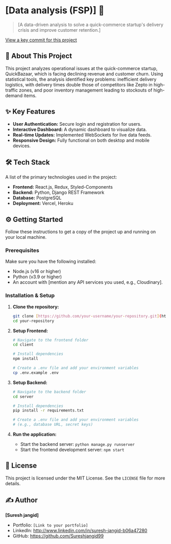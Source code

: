 # [Data analysis (FSP)] 🚀

> [A data-driven analysis to solve a quick-commerce startup's delivery crisis and improve customer retention.]

[View a key commit for this  project](https://github.com/Sureshjangid99/Mini-project-s/blob/main/FSP%20project%20ss.png?raw=true)

## 📖 About This Project
This project analyzes operational issues at the quick-commerce startup, QuickBazaar, which is facing declining revenue and customer churn. Using statistical tools, the analysis identified key problems: inefficient delivery logistics, with delivery times double those of competitors like Zepto in high-traffic zones, and poor inventory management leading to stockouts of high-demand items.

## ✨ Key Features

* **User Authentication:** Secure login and registration for users.
* **Interactive Dashboard:** A dynamic dashboard to visualize data.
* **Real-time Updates:** Implemented WebSockets for live data feeds.
* **Responsive Design:** Fully functional on both desktop and mobile devices.

## 🛠️ Tech Stack

A list of the primary technologies used in the project:

* **Frontend:** React.js, Redux, Styled-Components
* **Backend:** Python, Django REST Framework
* **Database:** PostgreSQL
* **Deployment:** Vercel, Heroku

## ⚙️ Getting Started

Follow these instructions to get a copy of the project up and running on your local machine.

### Prerequisites

Make sure you have the following installed:
* Node.js (v16 or higher)
* Python (v3.9 or higher)
* An account with [mention any API services you used, e.g., Cloudinary].

### Installation & Setup

1.  **Clone the repository:**
    ```sh
    git clone [https://github.com/your-username/your-repository.git](https://github.com/your-username/your-repository.git)
    cd your-repository
    ```

2.  **Setup Frontend:**
    ```sh
    # Navigate to the frontend folder
    cd client

    # Install dependencies
    npm install

    # Create a .env file and add your environment variables
    cp .env.example .env
    ```

3.  **Setup Backend:**
    ```sh
    # Navigate to the backend folder
    cd server

    # Install dependencies
    pip install -r requirements.txt

    # Create a .env file and add your environment variables
    # (e.g., database URL, secret keys)
    ```

4.  **Run the application:**
    * Start the backend server: `python manage.py runserver`
    * Start the frontend development server: `npm start`

## 📄 License

This project is licensed under the MIT License. See the `LICENSE` file for more details.

## ✍️ Author

**[Suresh jangid]**

* Portfolio: `[Link to your portfolio]`
* LinkedIn: http://www.linkedin.com/in/suresh-jangid-b06a47280
* GitHub: https://github.com/Sureshjangid99
